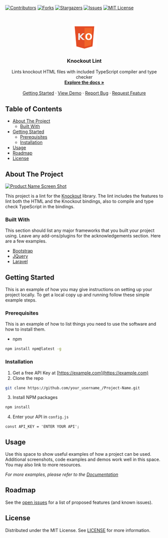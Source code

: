 <!-- PROJECT SHIELDS -->
<!--
*** I'm using markdown "reference style" links for readability.
*** Reference links are enclosed in brackets [ ] instead of parentheses ( ).
*** See the bottom of this document for the declaration of the reference variables
*** for contributors-url, forks-url, etc. This is an optional, concise syntax you may use.
*** https://www.markdownguide.org/basic-syntax/#reference-style-links
-->
[![Contributors][contributors-shield]][contributors-url]
[![Forks][forks-shield]][forks-url]
[![Stargazers][stars-shield]][stars-url]
[![Issues][issues-shield]][issues-url]
[![MIT License][license-shield]][license-url]



<!-- PROJECT LOGO -->
<br />
<p align="center">
  <a href="https://github.com/knockout-lint/knockout-lint">
    <img src="assets/logo.png" alt="Logo" width="80" height="80">
  </a>

  <h3 align="center">Knockout Lint</h3>

  <p align="center">
    Lints knockout HTML files with included TypeScript compiler and type checker
    <br />
    <a href="https://github.com/knockout-lint/knockout-lint"><strong>Explore the docs »</strong></a>
    <br />
    <br />
    <a href="#getting-started">Getting Started</a>
    ·
    <a href="#demo">View Demo</a>
    ·
    <a href="https://github.com/knockout-lint/knockout-lint/issues">Report Bug</a>
    ·
    <a href="https://github.com/knockout-lint/knockout-lint/issues">Request Feature</a>
  </p>
</p>



<!-- TABLE OF CONTENTS -->
<!-- omit in toc -->
## Table of Contents

- [About The Project](#about-the-project)
	- [Built With](#built-with)
- [Getting Started](#getting-started)
	- [Prerequisites](#prerequisites)
	- [Installation](#installation)
- [Usage](#usage)
- [Roadmap](#roadmap)
- [License](#license)



<!-- ABOUT THE PROJECT -->
## About The Project

[![Product Name Screen Shot][product-screenshot]](https://example.com)

This project is a lint for the [Knockout](https://knockoutjs.com/) library. The lint includes the features to lint both the HTML and the Knockout bindings, also to compile and type check TypeScript in the bindings.

### Built With
This section should list any major frameworks that you built your project using. Leave any add-ons/plugins for the acknowledgements section. Here are a few examples.
* [Bootstrap](https://getbootstrap.com)
* [JQuery](https://jquery.com)
* [Laravel](https://laravel.com)



<!-- GETTING STARTED -->
## Getting Started

This is an example of how you may give instructions on setting up your project locally.
To get a local copy up and running follow these simple example steps.

### Prerequisites

This is an example of how to list things you need to use the software and how to install them.
* npm
```sh
npm install npm@latest -g
```

### Installation

1. Get a free API Key at [https://example.com](https://example.com)
2. Clone the repo
```sh
git clone https://github.com/your_username_/Project-Name.git
```
3. Install NPM packages
```sh
npm install
```
4. Enter your API in `config.js`
```JS
const API_KEY = 'ENTER YOUR API';
```



<!-- USAGE EXAMPLES -->
## Usage

Use this space to show useful examples of how a project can be used. Additional screenshots, code examples and demos work well in this space. You may also link to more resources.

_For more examples, please refer to the [Documentation](https://example.com)_



<!-- ROADMAP -->
## Roadmap

See the [open issues](https://github.com/knockout-lint/knockout-lint/issues) for a list of proposed features (and known issues).



<!-- LICENSE -->
## License

Distributed under the MIT License. See [LICENSE][license-url] for more information.



<!-- MARKDOWN LINKS & IMAGES -->
<!-- https://www.markdownguide.org/basic-syntax/#reference-style-links -->
[contributors-shield]: https://img.shields.io/github/contributors/knockout-lint/knockout-lint.svg?style=flat-square
[contributors-url]: https://github.com/knockout-lint/knockout-lint/graphs/contributors
[forks-shield]: https://img.shields.io/github/forks/knockout-lint/knockout-lint.svg?style=flat-square
[forks-url]: https://github.com/knockout-lint/knockout-lint/network/members
[stars-shield]: https://img.shields.io/github/stars/knockout-lint/knockout-lint.svg?style=flat-square
[stars-url]: https://github.com/knockout-lint/knockout-lint/stargazers
[issues-shield]: https://img.shields.io/github/issues/knockout-lint/knockout-lint.svg?style=flat-square
[issues-url]: https://github.com/knockout-lint/knockout-lint/issues
[license-shield]: https://img.shields.io/github/license/knockout-lint/knockout-lint.svg?style=flat-square
[license-url]: https://github.com/knockout-lint/knockout-lint/blob/master/LICENSE.txt
[product-screenshot]: images/screenshot.png
